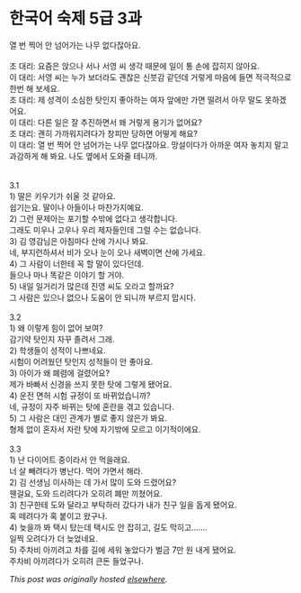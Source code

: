 # 한국어 숙제 5급 3과

<div>
<div>&#50676; &#48264; &#52237;&#50612; &#50504; &#45336;&#50612;&#44032;&#45716; &#45208;&#47924; &#50630;&#45796;&#51094;&#50500;&#50836;.</div>
<div><br></div>
<div>&#51312; &#45824;&#47532;: &#50836;&#51608;&#51008; &#50505;&#51004;&#45208; &#49436;&#45208; &#49436;&#50689; &#50472; &#49373;&#44033; &#46412;&#47928;&#50640; &#51068;&#51060; &#53685; &#49552;&#50640; &#51105;&#55176;&#51648; &#50506;&#50500;&#50836;.</div>
<div>&#51060; &#45824;&#47532;: &#49436;&#50689; &#50472;&#45716; &#45572;&#44032; &#48372;&#45908;&#46972;&#46020; &#44316;&#52270;&#51008; &#49888;&#48531;&#44048; &#44057;&#45912;&#45936; &#44144;&#47111;&#44172; &#47560;&#51020;&#50640; &#46308;&#47732; &#51201;&#44537;&#51201;&#51004;&#47196; &#54620;&#48264; &#54644; &#48372;&#49464;&#50836;.</div>
<div>&#51312; &#45824;&#47532;: &#51228; &#49457;&#44201;&#51060; &#49548;&#49900;&#54620; &#53459;&#51064;&#51648; &#51339;&#50500;&#54616;&#45716; &#50668;&#51088; &#50526;&#50640;&#47564; &#44032;&#47732; &#46504;&#47140;&#49436; &#50500;&#47924; &#47568;&#46020; &#47803;&#54616;&#44192;&#50612;&#50836;.</div>
<div>&#51060; &#45824;&#47532;: &#45796;&#47480; &#51068;&#51008; &#51096; &#52628;&#51652;&#54616;&#47732;&#49436; &#50780; &#44144;&#47111;&#44172; &#50857;&#44592;&#44032; &#50630;&#50612;&#50836;?</div>
<div>&#51312; &#45824;&#47532;: &#44316;&#55176; &#44032;&#44620;&#50892;&#51648;&#47140;&#45796;&#44032; &#52285;&#54588;&#47564; &#45817;&#54616;&#47732; &#50612;&#46523;&#44172; &#54644;&#50836;?</div>
<div>&#51060; &#45824;&#47532;: &#50676; &#48264; &#52237;&#50612; &#50504; &#45336;&#50612;&#44032;&#45716; &#45208;&#47924; &#50630;&#45796;&#51094;&#50500;&#50836;.  &#47581;&#49444;&#51060;&#45796;&#44032; &#50500;&#44620;&#50868; &#50668;&#51088; &#45459;&#52824;&#51648; &#47568;&#44256; &#44284;&#44048;&#54616;&#44172; &#54644; &#48400;&#50836;.  &#45208;&#46020; &#50694;&#50640;&#49436; &#46020;&#50752;&#51460; &#53580;&#45768;&#44620;.</div>
<div><br></div>
<div><br></div>
<div>3.1</div>
<div>1) &#46392;&#51008; &#53412;&#50864;&#44592;&#44032; &#49772;&#50872; &#44163; &#44057;&#50500;&#50836;.</div>
<div>&#49789;&#44592;&#45716;&#50836;.  &#46392;&#51060;&#45208; &#50500;&#46308;&#51060;&#45208; &#47560;&#52268;&#44032;&#51648;&#50696;&#50836;.</div>
<div>2) &#44536;&#47088; &#47928;&#51228;&#50500;&#45716; &#54252;&#44592;&#54624; &#49688;&#48150;&#50640; &#50630;&#45796;&#44256; &#49373;&#44033;&#54633;&#45768;&#45796;.</div>
<div>&#44536;&#47000;&#46020; &#48120;&#50864;&#45208; &#44256;&#50864;&#45208; &#50864;&#47532; &#51228;&#51088;&#46308;&#51064;&#45936; &#44536;&#47092; &#49688;&#45716; &#50630;&#49845;&#45768;&#45796;.</div>
<div>3) &#44608; &#50689;&#44048;&#45784;&#51008; &#50500;&#52840;&#47560;&#45796; &#49328;&#50640; &#44032;&#49884;&#45208; &#48400;&#50836;.</div>
<div>&#45348;, &#48512;&#51648;&#47088;&#54616;&#49492;&#49436; &#48708;&#44032; &#50724;&#45208; &#45576;&#51060; &#50724;&#45208; &#49352;&#48317;&#51060;&#47732; &#49328;&#50640; &#44032;&#49464;&#50836;.</div>
<div>4) &#44536; &#49324;&#46988;&#51060; &#45320;&#54620;&#53580; &#44845; &#54624; &#47568;&#51060; &#51080;&#45796;&#45912;&#45936;.</div>
<div>&#46308;&#51004;&#45208; &#47560;&#45208; &#46609;&#44057;&#51008; &#51060;&#50556;&#44592; &#54624; &#44144;&#50556;.</div>
<div>5) &#45236;&#51068; &#51068;&#44144;&#47532;&#44032; &#47566;&#51008;&#45936; &#51652;&#50689; &#50472;&#46020; &#50724;&#46972;&#44256; &#54624;&#44620;&#50836;?</div>
<div>&#44536; &#49324;&#46988;&#51008; &#51080;&#51004;&#45208; &#50630;&#51004;&#45208; &#46020;&#50880;&#51060; &#50504; &#46104;&#45768;&#44620; &#48512;&#47476;&#51648; &#47577;&#49884;&#45796;.</div>
<div><br></div>
<div>3.2</div>
<div>1) &#50780; &#51060;&#47111;&#44172; &#55192;&#51060; &#50630;&#50612; &#48372;&#50668;?</div>
<div>&#44048;&#44592;&#50557; &#53459;&#51064;&#51648; &#51088;&#44984; &#51320;&#47140;&#49436; &#44536;&#47000;.</div>
<div>2) &#54617;&#49373;&#46308;&#51060; &#49457;&#51201;&#51060; &#45208;&#49240;&#45348;&#50836;.</div>
<div>&#49884;&#54744;&#51060; &#50612;&#47140;&#50912;&#45912; &#53459;&#51064;&#51648; &#49457;&#51201;&#46308;&#51060; &#50504; &#51339;&#50500;&#50836;.</div>
<div>3) &#50500;&#51060;&#44032; &#50780; &#54224;&#47156;&#50640; &#44152;&#47160;&#50612;&#50836;?</div>
<div>&#51228;&#44032; &#48148;&#48736;&#49436; &#49888;&#44221;&#51012; &#50416;&#51648; &#47803;&#54620; &#53459;&#50640; &#44536;&#47111;&#44172; &#46096;&#50612;&#50836;.</div>
<div>4) &#50868;&#51204; &#47732;&#54728; &#49884;&#54744; &#44508;&#51221;&#51060; &#46608; &#48148;&#45068;&#50632;&#49845;&#45768;&#44620;?</div>
<div>&#45348;, &#44508;&#51221;&#51060; &#51088;&#51452; &#48148;&#45068;&#45716; &#53459;&#50640; &#54844;&#46976;&#51012; &#44202;&#44256; &#51080;&#49845;&#45768;&#45796;.</div>
<div>5) &#44536; &#49324;&#46988;&#51008; &#45824;&#51064; &#44288;&#44228;&#44032; &#48324;&#47196; &#51339;&#51648; &#50506;&#51008;&#44032; &#48400;&#50836;.</div>
<div>&#54805;&#51228; &#50630;&#51060; &#54844;&#51088;&#49436; &#51088;&#46976; &#53459;&#50640; &#51088;&#44592;&#48150;&#50640; &#47784;&#47476;&#44256; &#51060;&#44592;&#51201;&#51060;&#50640;&#50836;.</div>
<div><br></div>
<div>3.3</div>
<div>1) &#45212; &#45796;&#51060;&#50612;&#53944; &#51473;&#51060;&#46972;&#49436; &#50504; &#47673;&#51012;&#47000;&#50836;.</div>
<div>&#45320; &#49332; &#48764;&#47140;&#45796;&#44032; &#48337;&#45212;&#45796;.  &#47673;&#50612; &#44032;&#47732;&#49436; &#54644;&#46972;.</div>
<div>2) &#44608; &#49440;&#49373;&#45784; &#51060;&#49324;&#54616;&#45716; &#45936; &#44032;&#49436; &#47566;&#51060; &#46020;&#50752; &#46300;&#47160;&#50612;&#50836;?</div>
<div>&#50924;&#44152;&#50836;, &#46020;&#50752; &#46300;&#47532;&#47140;&#45796;&#44032; &#50724;&#55176;&#47140; &#54224;&#47564; &#45180;&#52452;&#50612;&#50836;.</div>
<div>3) &#52828;&#44396;&#54620;&#53580; &#46020;&#50752; &#45804;&#46972;&#44256; &#48512;&#53441;&#54616;&#47084; &#44052;&#45796;&#44032; &#45236;&#44032; &#52828;&#44396; &#51068;&#51012; &#46037;&#44172; &#46096;&#50612;&#50836;.</div>
<div>&#54841; &#46524;&#47140;&#45796;&#44032; &#54841; &#48537;&#51060;&#44256; &#50772;&#44396;&#45208;.</div>
<div>4) &#45734;&#51012;&#44620; &#48400; &#53469;&#49884; &#53460;&#45716;&#45936; &#53469;&#49884;&#46020; &#50504; &#51105;&#55176;&#44256;, &#44600;&#46020; &#47561;&#55176;&#44256;.......</div>
<div>&#51068;&#52237; &#50724;&#47140;&#45796;&#44032; &#45908; &#45734;&#50632;&#45348;&#50836;.</div>
<div>5) &#51452;&#52264;&#48708; &#50500;&#45180;&#47140;&#44256; &#52264;&#47484; &#44600;&#50640; &#49464;&#50892; &#45459;&#50520;&#45796;&#44032; &#48268;&#44552; 7&#47564; &#50896; &#45236;&#44172; &#46096;&#50612;&#50836;.</div>
<div>&#51452;&#52264;&#48708; &#50500;&#45180;&#47140;&#45796;&#44032; &#50724;&#55176;&#47140; &#53360;&#46024; &#46308;&#50632;&#44396;&#45208;.</div>
</div>


*This post was originally hosted [elsewhere](http://planspace.blogspot.com/2009/08/5-3.html).*
